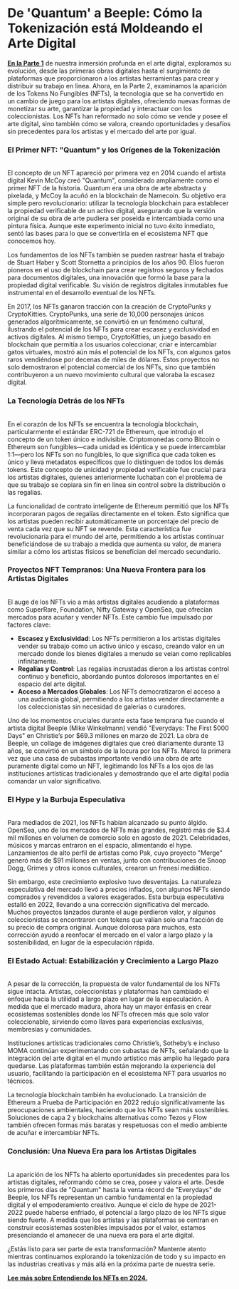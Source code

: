 # De 'Quantum' a Beeple: Cómo la Tokenización está Moldeando el Arte Digital

[**En la Parte 1**](digital-art-a-brief-history.md) de nuestra inmersión profunda en el arte digital, exploramos su evolución, desde las primeras obras digitales hasta el surgimiento de plataformas que proporcionaron a los artistas herramientas para crear y distribuir su trabajo en línea. Ahora, en la Parte 2, examinamos la aparición de los Tokens No Fungibles (NFTs), la tecnología que se ha convertido en un cambio de juego para los artistas digitales, ofreciendo nuevas formas de monetizar su arte, garantizar la propiedad y interactuar con los coleccionistas. Los NFTs han reformado no solo cómo se vende y posee el arte digital, sino también cómo se valora, creando oportunidades y desafíos sin precedentes para los artistas y el mercado del arte por igual.

### **El Primer NFT: "Quantum" y los Orígenes de la Tokenización**

\
El concepto de un NFT apareció por primera vez en 2014 cuando el artista digital Kevin McCoy creó "Quantum", considerado ampliamente como el primer NFT de la historia. Quantum era una obra de arte abstracta y pixelada, y McCoy la acuñó en la blockchain de Namecoin. Su objetivo era simple pero revolucionario: utilizar la tecnología blockchain para establecer la propiedad verificable de un activo digital, asegurando que la versión original de su obra de arte pudiera ser poseída e intercambiada como una pintura física. Aunque este experimento inicial no tuvo éxito inmediato, sentó las bases para lo que se convertiría en el ecosistema NFT que conocemos hoy.

Los fundamentos de los NFTs también se pueden rastrear hasta el trabajo de Stuart Haber y Scott Stornetta a principios de los años 90. Ellos fueron pioneros en el uso de blockchain para crear registros seguros y fechados para documentos digitales, una innovación que formó la base para la propiedad digital verificable. Su visión de registros digitales inmutables fue instrumental en el desarrollo eventual de los NFTs.

En 2017, los NFTs ganaron tracción con la creación de CryptoPunks y CryptoKitties. CryptoPunks, una serie de 10,000 personajes únicos generados algorítmicamente, se convirtió en un fenómeno cultural, ilustrando el potencial de los NFTs para crear escasez y exclusividad en activos digitales. Al mismo tiempo, CryptoKitties, un juego basado en blockchain que permitía a los usuarios coleccionar, criar e intercambiar gatos virtuales, mostró aún más el potencial de los NFTs, con algunos gatos raros vendiéndose por decenas de miles de dólares. Estos proyectos no solo demostraron el potencial comercial de los NFTs, sino que también contribuyeron a un nuevo movimiento cultural que valoraba la escasez digital.

### **La Tecnología Detrás de los NFTs**

\
En el corazón de los NFTs se encuentra la tecnología blockchain, particularmente el estándar ERC-721 de Ethereum, que introdujo el concepto de un token único e indivisible. Criptomonedas como Bitcoin o Ethereum son fungibles—cada unidad es idéntica y se puede intercambiar 1:1—pero los NFTs son no fungibles, lo que significa que cada token es único y lleva metadatos específicos que lo distinguen de todos los demás tokens. Este concepto de unicidad y propiedad verificable fue crucial para los artistas digitales, quienes anteriormente luchaban con el problema de que su trabajo se copiara sin fin en línea sin control sobre la distribución o las regalías.

La funcionalidad de contrato inteligente de Ethereum permitió que los NFTs incorporaran pagos de regalías directamente en el token. Esto significa que los artistas pueden recibir automáticamente un porcentaje del precio de venta cada vez que su NFT se revende. Esta característica fue revolucionaria para el mundo del arte, permitiendo a los artistas continuar beneficiándose de su trabajo a medida que aumenta su valor, de manera similar a cómo los artistas físicos se benefician del mercado secundario.

### **Proyectos NFT Tempranos: Una Nueva Frontera para los Artistas Digitales**

\
El auge de los NFTs vio a más artistas digitales acudiendo a plataformas como SuperRare, Foundation, Nifty Gateway y OpenSea, que ofrecían mercados para acuñar y vender NFTs. Este cambio fue impulsado por factores clave:

* **Escasez y Exclusividad**: Los NFTs permitieron a los artistas digitales vender su trabajo como un activo único y escaso, creando valor en un mercado donde los bienes digitales a menudo se veían como replicables infinitamente.
* **Regalías y Control**: Las regalías incrustadas dieron a los artistas control continuo y beneficio, abordando puntos dolorosos importantes en el espacio del arte digital.
* **Acceso a Mercados Globales**: Los NFTs democratizaron el acceso a una audiencia global, permitiendo a los artistas vender directamente a los coleccionistas sin necesidad de galerías o curadores.

Uno de los momentos cruciales durante esta fase temprana fue cuando el artista digital Beeple (Mike Winkelmann) vendió "Everydays: The First 5000 Days" en Christie’s por $69.3 millones en marzo de 2021. La obra de Beeple, un collage de imágenes digitales que creó diariamente durante 13 años, se convirtió en un símbolo de la locura por los NFTs. Marcó la primera vez que una casa de subastas importante vendió una obra de arte puramente digital como un NFT, legitimando los NFTs a los ojos de las instituciones artísticas tradicionales y demostrando que el arte digital podía comandar un valor significativo.

### **El Hype y la Burbuja Especulativa**

\
Para mediados de 2021, los NFTs habían alcanzado su punto álgido. OpenSea, uno de los mercados de NFTs más grandes, registró más de $3.4 mil millones en volumen de comercio solo en agosto de 2021. Celebridades, músicos y marcas entraron en el espacio, alimentando el hype. Lanzamientos de alto perfil de artistas como Pak, cuyo proyecto "Merge" generó más de $91 millones en ventas, junto con contribuciones de Snoop Dogg, Grimes y otros íconos culturales, crearon un frenesí mediático.

Sin embargo, este crecimiento explosivo tuvo desventajas. La naturaleza especulativa del mercado llevó a precios inflados, con algunos NFTs siendo comprados y revendidos a valores exagerados. Esta burbuja especulativa estalló en 2022, llevando a una corrección significativa del mercado. Muchos proyectos lanzados durante el auge perdieron valor, y algunos coleccionistas se encontraron con tokens que valían solo una fracción de su precio de compra original. Aunque dolorosa para muchos, esta corrección ayudó a reenfocar el mercado en el valor a largo plazo y la sostenibilidad, en lugar de la especulación rápida.

### **El Estado Actual: Estabilización y Crecimiento a Largo Plazo**

\
A pesar de la corrección, la propuesta de valor fundamental de los NFTs sigue intacta. Artistas, coleccionistas y plataformas han cambiado el enfoque hacia la utilidad a largo plazo en lugar de la especulación. A medida que el mercado madura, ahora hay un mayor énfasis en crear ecosistemas sostenibles donde los NFTs ofrecen más que solo valor coleccionable, sirviendo como llaves para experiencias exclusivas, membresías y comunidades.

Instituciones artísticas tradicionales como Christie’s, Sotheby’s e incluso MOMA continúan experimentando con subastas de NFTs, señalando que la integración del arte digital en el mundo artístico más amplio ha llegado para quedarse. Las plataformas también están mejorando la experiencia del usuario, facilitando la participación en el ecosistema NFT para usuarios no técnicos.

La tecnología blockchain también ha evolucionado. La transición de Ethereum a Prueba de Participación en 2022 redujo significativamente las preocupaciones ambientales, haciendo que los NFTs sean más sostenibles. Soluciones de capa 2 y blockchains alternativas como Tezos y Flow también ofrecen formas más baratas y respetuosas con el medio ambiente de acuñar e intercambiar NFTs.

### **Conclusión: Una Nueva Era para los Artistas Digitales**

\
La aparición de los NFTs ha abierto oportunidades sin precedentes para los artistas digitales, reformando cómo se crea, posee y valora el arte. Desde los primeros días de "Quantum" hasta la venta récord de "Everydays" de Beeple, los NFTs representan un cambio fundamental en la propiedad digital y el empoderamiento creativo. Aunque el ciclo de hype de 2021-2022 puede haberse enfriado, el potencial a largo plazo de los NFTs sigue siendo fuerte. A medida que los artistas y las plataformas se centran en construir ecosistemas sostenibles impulsados por el valor, estamos presenciando el amanecer de una nueva era para el arte digital.

¿Estás listo para ser parte de esta transformación? Mantente atento mientras continuamos explorando la tokenización de todo y su impacto en las industrias creativas y más allá en la próxima parte de nuestra serie.

[**Lee más sobre Entendiendo los NFTs en 2024.**](understanding-nfts-in-2024.md)